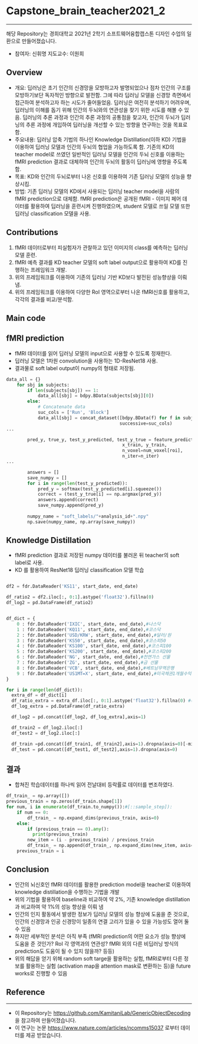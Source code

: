 # Capstone_brain_teacher2021_2
------------------------------------
해당 Repository는 경희대학교 2021년 2학기 소프트웨어융합캡스톤 디자인 수업의 일환으로 만들어졌습니다.

* 참여자: 신휘명 지도교수: 이원희

## Overview
- 개요: 딥러닝은 초기 인간의 신경망을 모방하고자 발명되었으나 점차 인간의 구조를 모방하기보단 독자적인 방향으로 발전함. 그에 따라 딥러닝 모델을 신경망 측면에서 접근하여 분석하고자 하는 시도가 줄어들었음. 딥러닝은 여전히 분석하기 어려우며, 딥러닝의 이해를 돕기 위해 인간의 두뇌와의 연관성을 찾기 위한 시도를 해볼 수 있음. 딥러닝의 추론 과정과 인간의 추론 과정의 공통점을 찾고자, 인간의 두뇌가 딥러닝의 추론 과정에 개입하여 딥러닝을 개선할 수 있는 방향을 연구하는 것을 목표로 함.
- 주요내용: 딥러닝 압축 기법의 하나인 Knowledge Distillation(이하 KD) 기법을 이용하여 딥러닝 모델과 인간의 두뇌의 협업을 가능하도록 함. 기존의 KD의 teacher model로 쓰였던 일반적인 딥러닝 모델을 인간의 두뇌 신호를 이용하는 fMRI prediction 결과로 대체하여 인간의 두뇌의 활동이 딥러닝에 영향을 주도록 함.
- 목표: KD와 인간의 두뇌로부터 나온 신호를 이용하여 기존 딥러닝 모델의 성능을 향상시킴.
- 방법: 기존 딥러닝 모델의 KD에서 사용되는 딥러닝 teacher model을 사람의 fMRI prediction으로 대체함. fMRI prediction은 공개된 fMRI - 이미지 페어 데이터를 활용하여 딥러닝을 훈련시켜 진행하였으며, student 모델로 쓰일 모델 또한 딥러닝 classification 모델을 사용.

## Contributions
1. fMRI 데이터로부터 피실험자가 관찰하고 있던 이미지의 class를 예측하는 딥러닝 모델 훈련.
2. fMRI 예측 결과를 KD teacher 모델의 soft label output으로 활용하여 KD를 진행하는 프레임워크 개발.
3. 위의 프레임워크를 이용하여 기존의 딥러닝 기반 KD보다 발전된 성능향상을 이뤄냄.
4. 위의 프레임워크를 이용하여 다양한 RoI 영역으로부터 나온 fMRI신호를 활용하고, 각각의 결과를 비교/분석함.

Main code
--------------------

fMRI prediction
--------------------
* fMRI 데이터를 읽어 딥러닝 모델의 input으로 사용할 수 있도록 정재한다.
* 딥러닝 모델은 1차원 convolution을 사용하는 1D-ResNet18 사용.
* 결과물로 soft label output이 numpy의 형태로 저장됨.

```python
data_all = {}
    for sbj in subjects:
        if len(subjects[sbj]) == 1:
            data_all[sbj] = bdpy.BData(subjects[sbj][0])
        else:
            # Concatenate data
            suc_cols = ['Run', 'Block']
            data_all[sbj] = concat_dataset([bdpy.BData(f) for f in subjects[sbj]],
                                           successive=suc_cols)
...

        pred_y, true_y, test_y_predicted, test_y_true = feature_prediction(x_train, y_train,
                                            x_train, y_train,
                                            n_voxel=num_voxel[roi],
                                            n_iter=n_iter)
...

        answers = []
        save_numpy = []
        for i in range(len(test_y_predicted)):
            pred_y = softmax(test_y_predicted[i].squeeze())
            correct = (test_y_true[i] == np.argmax(pred_y))
            answers.append(correct)
            save_numpy.append(pred_y)
        
        numpy_name = "soft_labels/"+analysis_id+".npy"
        np.save(numpy_name, np.array(save_numpy))

```

Knowledge Distillation
--------------------
* fMRI prediction 결과로 저장된 numpy 데이터를 불러온 뒤 teacher의 soft label로 사용.
* KD 를 활용하여 ResNet18 딥러닝 classification 모델 학습
```python

df2 = fdr.DataReader('KS11', start_date, end_date)

df_ratio2 = df2.iloc[:, 0:1].astype('float32').fillna(0)
df_log2 = pd.DataFrame(df_ratio2)


df_dict = {
    0 : fdr.DataReader('IXIC', start_date, end_date),#나스닥
    1 : fdr.DataReader('KQ11', start_date, end_date),#코스닥
    2 : fdr.DataReader('USD/KRW', start_date, end_date),#달러/원
    3 : fdr.DataReader('KS50', start_date, end_date),#코스피50
    4 : fdr.DataReader('KS100', start_date, end_date),#코스피100
    5 : fdr.DataReader('KS200', start_date, end_date),#코스피200
    6 : fdr.DataReader('NG', start_date, end_date),#천연가스 선물
    7 : fdr.DataReader('ZG', start_date, end_date),#금 선물
    8 : fdr.DataReader('VCB', start_date, end_date),#베트남무역은행
    9 : fdr.DataReader('US1MT=X', start_date, end_date),#미국채권1개월수익률
}

for i in range(len(df_dict)):
  extra_df = df_dict[i]
  df_ratio_extra = extra_df.iloc[:, 0:1].astype('float32').fillna(0) #((extra_df.iloc[:, 0:1].astype('float32') - extra_df.iloc[:, 0:1].shift().astype('float32')) / extra_df.iloc[:, 0:1].shift().astype('float32')).fillna(0)
  df_log_extra = pd.DataFrame(df_ratio_extra)

  df_log2 = pd.concat([df_log2, df_log_extra],axis=1)

  df_train2 = df_log2.iloc[:]
  df_test2 = df_log2.iloc[:]

  df_train =pd.concat([df_train1, df_train2],axis=1).dropna(axis=0)[-min_train_size:]
  df_test = pd.concat([df_test1, df_test2],axis=1).dropna(axis=0)
```

결과
--------------------
* 합쳐진 학습데이터를 하나씩 읽어 전날대비 등락률로 데이터를 변조하였다.
```python
df_train_ = np.array([])
previous_train = np.zeros(df_train.shape[1])
for num, i in enumerate(df_train.to_numpy()):#[::sample_step]):
    if num == 0:
        df_train_ = np.expand_dims(previous_train, axis=0) 
    else:
        if (previous_train == 0).any():
          print(previous_train)
        new_item = (i - previous_train) / previous_train
        df_train_ = np.append(df_train_, np.expand_dims(new_item, axis=0), axis=0)
    previous_train = i
```


## Conclusion

* 인간의 뇌신호인 fMRI 데이터를 활용한 prediction model을 teacher로 이용하여 knowledge distillation을 수행하는 기법을 개발
* 위의 기법을 활용하여 baseline과 비교하여 약 2%, 기존 knowledge distillation과 비교하여 약 1%의 성능 향상을 이뤄 냄
* 인간의 인지 활동에서 발생한 정보가 딥러닝 모델의 성능 향상에 도움을 준 것으로, 인간의 신경망과 인공 신경망이 일종의 연결 고리가 있을 수 있을 가능성도 열어 둘 수 있음
* 하지만 세부적인 분석은 아직 부족 (fMRI prediction의 어떤 요소가 성능 향상에 도움을 준 것인가? RoI 각 영역과의 연관성? fMRI 외의 다른 비딥러닝 방식의 prediction도 도움이 될 수 있지 않을까? 등등)
* 위의 해답을 얻기 위해 random soft targe을 활용하는 실험, fMRI로부터 다른 정보를 활용하는 실험 (activation map을 attention mask로 변환하는 등)을 future works로 진행할 수 있음

## Reference
-------------------------------------
* 이 Repository는 https://github.com/KamitaniLab/GenericObjectDecoding 을 참고하여 만들어졌습니다.
* 이 연구는 논문 https://www.nature.com/articles/ncomms15037 로부터 데이터를 제공 받았습니다.
